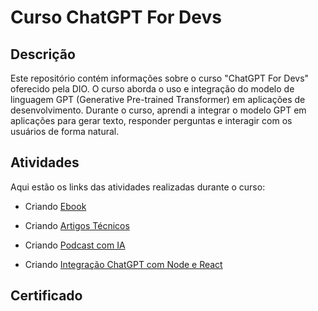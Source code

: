 # Curso ChatGPT For Devs

## Descrição
Este repositório contém informações sobre o curso "ChatGPT For Devs" oferecido pela DIO. O curso aborda o uso e integração do modelo de linguagem GPT (Generative Pre-trained Transformer) em aplicações de desenvolvimento. Durante o curso, aprendi a integrar o modelo GPT em aplicações para gerar texto, responder perguntas e interagir com os usuários de forma natural.

## Atividades
Aqui estão os links das atividades realizadas durante o curso:
- Criando [Ebook](https://github.com/AlexandreOlah/ChatGPT-For-Devs/blob/main/CriandoEbook/EbookDelphi_AlexandreOlah.pdf)

- Criando [Artigos Técnicos](https://dio.me/articles/o-futuro-do-desenvolvimento-com-delphi-evolucao-ou-estagnacao)

- Criando [Podcast com IA](https://www.notion.so/PAS-Podcast-AI-Studio-cbc32a52ad7f4257b033598566ef3408?pvs=4)

- Criando [Integração ChatGPT com Node e React](https://github.com/AlexandreOlah/ChatGPT-For-Devs/tree/main/CriandoIntegracaoChatGptComNodeEReact/chatgpt-clone)

## Certificado
